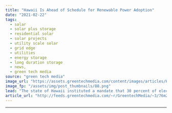 ```yaml
---
title: "Hawaii Is Ahead of Schedule for Renewable Power Adoption"
date: "2021-02-22"
tags: 
  - solar
  - solar plus storage 
  - residential solar
  - solar projects
  - utility scale solar
  - grid edge
  - utilities
  - energy storage
  - long duration storage
  - news,
  - green tech media
source: "green tech media"
image_url: "https://assets.greentechmedia.com/content/images/articles/Hawaii_Rooftop_Solar_XL.png"
image_fp: "/assets/img/post_thumbnails/88.png"
lead: "The state of Hawaii instituted a mandate that 30 percent of electricity generation must come from renewable sources as of 2020. But the state's utilities have already exceeded that figure as they move toward a completely clean energy system. Hawaiian ..."
article_url: "http://feeds.greentechmedia.com/~r/GreentechMedia/~3/76m2oBtXRPo/hawaii-is-ahead-of-schedule-for-renewable-power-adoption"
---
```


---
